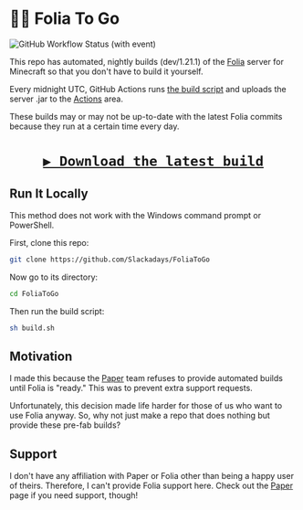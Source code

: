 # 🥡🤖 Folia To Go
![GitHub Workflow Status (with event)](https://img.shields.io/github/actions/workflow/status/slackadays/foliatogo/folia.yml?style=for-the-badge&logo=githubactions&label=BUILDS&labelColor=rgb(55%2C%2055%2C%2055))
 
This repo has automated, nightly builds (dev/1.21.1) of the [Folia](https://github.com/PaperMC/Folia) server for Minecraft so that you don't have to build it yourself. 

Every midnight UTC, GitHub Actions runs [the build script](https://github.com/Slackadays/FoliaToGo/blob/main/build.sh) and uploads the server .jar to the [Actions](https://github.com/Slackadays/FoliaToGo/actions) area.

These builds may or may not be up-to-date with the latest Folia commits because they run at a certain time every day.

<h1>
<p align="center">
<a href="https://nightly.link/Slackadays/FoliaToGo/workflows/folia/main/FoliaToGo"><code>▶️ Download the latest build</code></a>
</p>
</h1>

## Run It Locally

This method does not work with the Windows command prompt or PowerShell.

First, clone this repo:
```sh
git clone https://github.com/Slackadays/FoliaToGo
```

Now go to its directory:
```sh
cd FoliaToGo
```

Then run the build script:
```sh
sh build.sh
```

## Motivation

I made this because the [Paper](https://github.com/PaperMC/Paper) team refuses to provide automated builds until Folia is "ready." This was to prevent extra support requests. 

Unfortunately, this decision made life harder for those of us who want to use Folia anyway. So, why not just make a repo that does nothing but provide these pre-fab builds?

## Support

I don't have any affiliation with Paper or Folia other than being a happy user of theirs. Therefore, I can't provide Folia support here. Check out the [Paper](https://github.com/PaperMC/Paper) page if you need support, though!
